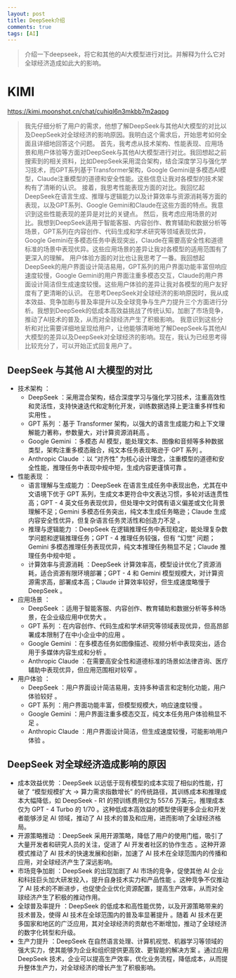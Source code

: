 ```yaml
---
layout: post
title: DeepSeek介绍
comments: true
tags: [AI]
---
```



> 介绍一下deepseek，将它和其他的AI大模型进行对比。并解释为什么它对全球经济造成如此大的影响。

# KIMI

https://kimi.moonshot.cn/chat/cuhiql6n3mkbb7m2aqpg

> 我先仔细分析了用户的需求，他想了解DeepSeek与其他AI大模型的对比以及DeepSeek对全球经济的影响原因。我明白这个需求后，开始思考如何全面且详细地回答这个问题。
首先，我考虑从技术架构、性能表现、应用场景和用户体验等方面对DeepSeek与其他AI大模型进行对比。我回想起之前搜索到的相关资料，比如DeepSeek采用混合架构，结合深度学习与强化学习技术，而GPT系列基于Transformer架构，Google Gemini是多模态AI模型，Claude注重模型的道德和安全性能。这些信息让我对各模型的技术架构有了清晰的认识。
接着，我思考性能表现方面的对比。我回忆起DeepSeek在语言生成、推理与逻辑能力以及计算效率与资源消耗等方面的表现，以及GPT系列、Google Gemini和Claude在这些方面的特点。我意识到这些性能表现的差异是对比的关键点。
然后，我考虑应用场景的对比。我想到DeepSeek适用于智能客服、内容创作、教育辅助和数据分析等场景，GPT系列在内容创作、代码生成和学术研究等领域表现优异，Google Gemini在多模态任务中表现突出，Claude在需要高安全性和道德标准的场景中表现优异。这些应用场景的差异让我对各模型的适用范围有了更深入的理解。
用户体验方面的对比也让我思考了一番。我回想起DeepSeek的用户界面设计简洁易用，GPT系列的用户界面功能丰富但响应速度较慢，Google Gemini的用户界面注重多模态交互，Claude的用户界面设计简洁但生成速度较慢。这些用户体验的差异让我对各模型的用户友好度有了更清晰的认识。
在思考DeepSeek对全球经济的影响原因时，我从成本效益、竞争加剧与普及率提升以及全球竞争与生产力提升三个方面进行分析。我想到DeepSeek的低成本高效益挑战了传统认知，加剧了市场竞争，推动了AI技术的普及，从而对全球经济产生了积极影响。
我意识到这些分析和对比需要详细地呈现给用户，让他能够清晰地了解DeepSeek与其他AI大模型的差异以及DeepSeek对全球经济的影响。现在，我认为已经思考得比较充分了，可以开始正式回复用户了。

## DeepSeek 与其他 AI 大模型的对比

* 技术架构 ：
  * DeepSeek ：采用混合架构，结合深度学习与强化学习技术，注重高效性和灵活性，支持快速迭代和定制化开发，训练数据选择上更注重多样性和实用性 。
  * GPT 系列 ：基于 Transformer 架构，以强大的语言生成能力和上下文理解能力著称，参数量大，对计算资源消耗高 。
  * Google Gemini ：多模态 AI 模型，能处理文本、图像和音频等多种数据类型，架构注重多模态融合，纯文本任务表现略逊于 GPT 系列 。
  * Anthropic Claude ：以 “对齐性” 为核心设计理念，注重模型的道德和安全性能，推理任务中表现中规中矩，生成内容更谨慎可靠 。
* 性能表现 ：
  * 语言理解与生成能力 ：DeepSeek 在语言生成任务中表现出色，尤其在中文语境下优于 GPT 系列，生成文本更符合中文表达习惯，多轮对话连贯性高；GPT - 4 英文任务表现优异，但处理中文时偶有语义偏差或文化背景理解不足；Gemini 多模态任务突出，纯文本生成任务略逊；Claude 生成内容安全性优异，但复杂语言任务灵活性和创造力不足 。
  * 推理与逻辑能力 ：DeepSeek 在逻辑推理任务中表现稳定，能处理复杂数学问题和逻辑推理任务；GPT - 4 推理任务较强，但有 “幻觉” 问题；Gemini 多模态推理任务表现优异，纯文本推理任务稍显不足；Claude 推理任务中规中矩 。
  * 计算效率与资源消耗 ：DeepSeek 计算效率高，模型设计优化了资源消耗，适合资源有限环境部署；GPT - 4 和 Gemini 模型规模大，对计算资源需求高，部署成本高；Claude 计算效率较好，但生成速度略慢于 DeepSeek 。
* 应用场景 ：
  * DeepSeek ：适用于智能客服、内容创作、教育辅助和数据分析等多种场景，在企业级应用中优势大 。
  * GPT 系列 ：在内容创作、代码生成和学术研究等领域表现优异，但高昂部署成本限制了在中小企业中的应用 。
  * Google Gemini ：在多模态任务如图像描述、视频分析中表现突出，适合用于多媒体内容生成和分析 。
  * Anthropic Claude ：在需要高安全性和道德标准的场景如法律咨询、医疗辅助中表现优异，但应用范围相对较窄 。
* 用户体验 ：
  * DeepSeek ：用户界面设计简洁易用，支持多种语言和定制化功能，用户体验较好 。
  * GPT 系列 ：用户界面功能丰富，但模型规模大，响应速度较慢 。
  * Google Gemini ：用户界面注重多模态交互，纯文本任务用户体验稍显不足 。
  * Anthropic Claude ：用户界面设计简洁，但生成速度较慢，可能影响用户体验 。

## DeepSeek 对全球经济造成影响的原因

* 成本效益优势 ：DeepSeek 以远低于现有模型的成本实现了相似的性能，打破了 “模型规模扩大 → 算力需求指数增长” 的传统路径，其训练成本和推理成本大幅降低，如 DeepSeek - R1 的预训练费用仅为 557.6 万美元，推理成本仅为 GPT - 4 Turbo 的 1/70 。这种低成本高效益的模型使得更多企业和开发者能够涉足 AI 领域，推动了 AI 技术的普及和应用，进而影响了全球经济格局。
* 开源策略推动 ：DeepSeek 采用开源策略，降低了用户的使用门槛，吸引了大量开发者和研究人员的关注，促进了 AI 开发者社区的协作生态 。这种开源模式推动了 AI 技术的快速发展和创新，加速了 AI 技术在全球范围内的传播和应用，对全球经济产生了深远影响。
* 市场竞争加剧 ：DeepSeek 的出现加剧了 AI 市场的竞争，促使其他 AI 企业和科技巨头加大研发投入，提升自身技术实力和产品性能 。这种竞争不仅推动了 AI 技术的不断进步，也促使企业优化资源配置，提高生产效率，从而对全球经济产生了积极的推动作用。
* 全球普及率提升 ：DeepSeek 的低成本和高性能优势，以及开源策略带来的技术普及，使得 AI 技术在全球范围内的普及率显著提升 。随着 AI 技术在更多国家和地区的广泛应用，其对全球经济的贡献也不断增加，推动了全球经济的数字化转型和升级。
* 生产力提升 ：DeepSeek 在自然语言处理、计算机视觉、机器学习等领域的强大实力，使其能够为企业和组织提供更高效、更智能的解决方案 。通过应用 DeepSeek 技术，企业可以提高生产效率，优化业务流程，降低成本，从而提升整体生产力，对全球经济的增长产生了积极影响。

